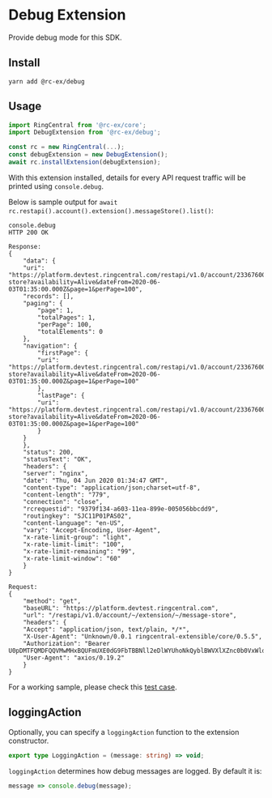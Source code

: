 # Debug Extension

Provide debug mode for this SDK.


## Install

```
yarn add @rc-ex/debug
```


## Usage

```ts
import RingCentral from '@rc-ex/core';
import DebugExtension from '@rc-ex/debug';

const rc = new RingCentral(...);
const debugExtension = new DebugExtension();
await rc.installExtension(debugExtension);
```

With this extension installed, details for every API request traffic will be printed using `console.debug`.

Below is sample output for `await rc.restapi().account().extension().messageStore().list()`:

```
console.debug
HTTP 200 OK

Response:
{
    "data": {
    "uri": "https://platform.devtest.ringcentral.com/restapi/v1.0/account/233676004/extension/233676004/message-store?availability=Alive&dateFrom=2020-06-03T01:35:00.000Z&page=1&perPage=100",
    "records": [],
    "paging": {
        "page": 1,
        "totalPages": 1,
        "perPage": 100,
        "totalElements": 0
    },
    "navigation": {
        "firstPage": {
        "uri": "https://platform.devtest.ringcentral.com/restapi/v1.0/account/233676004/extension/233676004/message-store?availability=Alive&dateFrom=2020-06-03T01:35:00.000Z&page=1&perPage=100"
        },
        "lastPage": {
        "uri": "https://platform.devtest.ringcentral.com/restapi/v1.0/account/233676004/extension/233676004/message-store?availability=Alive&dateFrom=2020-06-03T01:35:00.000Z&page=1&perPage=100"
        }
    }
    },
    "status": 200,
    "statusText": "OK",
    "headers": {
    "server": "nginx",
    "date": "Thu, 04 Jun 2020 01:34:47 GMT",
    "content-type": "application/json;charset=utf-8",
    "content-length": "779",
    "connection": "close",
    "rcrequestid": "9379f134-a603-11ea-899e-005056bbcdd9",
    "routingkey": "SJC11P01PAS02",
    "content-language": "en-US",
    "vary": "Accept-Encoding, User-Agent",
    "x-rate-limit-group": "light",
    "x-rate-limit-limit": "100",
    "x-rate-limit-remaining": "99",
    "x-rate-limit-window": "60"
    }
}

Request:
{
    "method": "get",
    "baseURL": "https://platform.devtest.ringcentral.com",
    "url": "/restapi/v1.0/account/~/extension/~/message-store",
    "headers": {
    "Accept": "application/json, text/plain, */*",
    "X-User-Agent": "Unknown/0.0.1 ringcentral-extensible/core/0.5.5",
    "Authorization": "Bearer U0pDMTFQMDFQQVMwMHxBQUFmUXE0dG9FbTBBNll2eDlWYUhoNkQyblBWVXlXZnc0b0VxWldtVjNTZkw1MGExNG8wbHdscU4tOVEwU1RiWU9IYUt3NUY2Y2lVQk9oaDE4amlSN2VqTDl0VlhNMnZNYzVOa1FLZWJyejJRRDk3VnFESkdIV3k2U1RuU28zeG52RHlPdW5OcXFIR3FkbU1IQWhTaUluY0psN3A2ckQxbEhPRG1MdkIxX0FpSlhQeXlES2tYaURWejkwWFdiVjlfQXxrRjF4RVF8S1BrdVJvLVhBMlhIMXdlcnV6VVdjd3xBUQ",
    "User-Agent": "axios/0.19.2"
    }
}
```

For a working sample, please check this [test case](../../../test/debug-extension.spec.ts).


## loggingAction

Optionally, you can specify a `loggingAction` function to the extension constructor.


```ts
export type LoggingAction = (message: string) => void;
```

`loggingAction` determines how debug messages are logged. By default it is:

```ts
message => console.debug(message);
```
